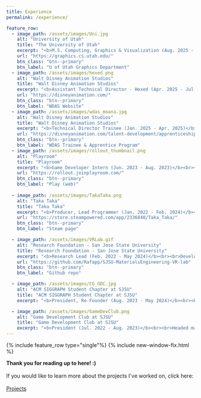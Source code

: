 ```yaml
---
title: Experience
permalink: /experience/

feature_row:
  - image_path: /assets/images/Uni.jpg
    alt: "University of Utah"
    title: "The University of Utah"
    excerpt: "<b>M.S. Computing, Graphics & Visualization (Aug. 2025 - Present)</b><br><br>Exploring research in rendering, path tracing, stylization, and physically based simulation & animation. Interested in practical industry workflows, asset pipelines, and the technical foundations that power production-quality graphics."
    url: "https://graphics.cs.utah.edu/"
    btn_class: "btn--primary"
    btn_label: "U of Utah Graphics Department"
  - image_path: /assets/images/hexed.png
    alt: "Walt Disney Animation Studios"
    title: "Walt Disney Animation Studios"
    excerpt: "<b>Assistant Technical Director - Hexed (Apr. 2025 - Jul. 2025)</b><br><br>Working with the film’s technical supervisors, supported the production of <b>Hexed</b> (Nov. 2026) by developing tools and technologies, improving pipeline workflows, and providing daily hands-on support to unblock artists. Additionally, contributed with artistic production support during high pressure periods for <b>Zootopia II</b>."
    url: "https://disneyanimation.com/"
    btn_class: "btn--primary"
    btn_label: "WDAS Website"
  - image_path: /assets/images/wdas_moana.jpg
    alt: "Walt Disney Animation Studios"
    title: "Walt Disney Animation Studios"
    excerpt: "<b>Technical Director Trainee (Jan. 2025 - Apr. 2025)</b><br><br>As a part of the Trainee & Apprentice class of 2025, I trained in the <b>14+</b> departments involved in making a <b>Disney 3D animated feature film</b>, starting with modeling, visual development and layout up to animation, lighting, rendering, stereo, and beyond. Produced an individual, and team project utilizing Zootopia II assets, which was presented to the Technical Direction Department."
    url: "https://disneyanimation.com/talent-development/apprenticeships/"
    btn_class: "btn--primary"
    btn_label: "WDAS Trainee & Apprentice Program"
  - image_path: /assets/images/rollout_thumbnail.png
    alt: "Playroom"
    title: "Playroom"
    excerpt: "<b>Game Developer Intern (Jun. 2023 - Aug. 2023)</b><br><br>Designed, directed, developed, and shipped 3D web-based, multiplayer video game within 2 months. Reached <b>5000+ players</b> since launch."
    url: "https://rollout.joinplayroom.com/"
    btn_class: "btn--primary"
    btn_label: "Play (web)"
    
  - image_path: /assets/images/TakaTaka.png
    alt: "Taka Taka"
    title: "Taka Taka"
    excerpt: "<b>Producer, Lead Programmer (Jan. 2022 - Feb. 2024)</b><br><br>Shipped rhythm game on Steam, leading a team of 8 developers. Reached <b>1500+ wishlists</b> and <b>300+ sales</b>."
    url: "https://store.steampowered.com/app/2336840/Taka_Taka/"
    btn_class: "btn--primary"
    btn_label: "Steam page"

  - image_path: /assets/images/VRLab.gif
    alt: "Research Foundation - San Jose State University"
    title: "Research Foundation - San Jose State University"
    excerpt: "<b>Research Lead (Feb. 2022 - May 2024)</b><br><br>Developed and tested VR framework for STEM education, now used by <b>200+ students</b> per semester. Achieved an <b>82.3% increase</b> in learning and retention. Co-authored a manuscript, pending publication on SoftwareX Journal."
    url: "https://github.com/Rafapp/SJSU-MaterialsEngineering-VR-lab"
    btn_class: "btn--primary"
    btn_label: "Github repo"

  - image_path: /assets/images/CG_GDC.jpg
    alt: "ACM SIGGRAPH Student Chapter at SJSU"
    title: "ACM SIGGRAPH Student Chapter at SJSU"
    excerpt: "<b>President, Re-Founder (Aug. 2023 - May 2024)</b><br><br>Re-founded the university's SIGGRAPH student chapter, growing membership <b>from 0 to 250+</b>. Secured <b>$1500</b> for GDC sponsorships and partnered with industry leaders (Pixar, Riot Games) for guest speakers and events."

  - image_path: /assets/images/GameDevClub.png
    alt: "Game Development Club at SJSU"
    title: "Game Development Club at SJSU"
    excerpt: "<b>President (Jul. 2022 - Aug. 2023)</b><br><br>Headed management, member recruitment, professional outreach, workshops, tutorials, and event plans."
---
```


{% include feature_row type="single"%}
{% include new-window-fix.html %}

<b>Thank you for reading up to here! :)</b><br><br> If you would like to learn more about the projects I've worked on, click here:<br><br>
<a href="/projects/" class="btn btn--primary">Projects</a>
